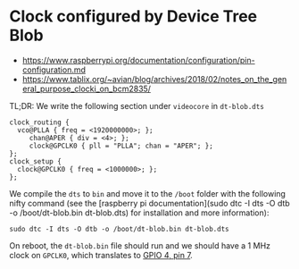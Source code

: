 # Clock configured by Device Tree Blob

- https://www.raspberrypi.org/documentation/configuration/pin-configuration.md
- https://www.tablix.org/~avian/blog/archives/2018/02/notes_on_the_general_purpose_clocki_on_bcm2835/

TL;DR: We write the following section under `videocore` in `dt-blob.dts`
```
clock_routing {
  vco@PLLA { freq = <1920000000>; };
     chan@APER { div = <4>; };
     clock@GPCLK0 { pll = "PLLA"; chan = "APER"; };
};
clock_setup {
  clock@GPCLK0 { freq = <1000000>; };
};
```

We compile the `dts` to `bin` and move it to the `/boot` folder with the following nifty command (see the [raspberry pi documentation](sudo dtc -I dts -O dtb -o /boot/dt-blob.bin dt-blob.dts) for installation and more information):

`sudo dtc -I dts -O dtb -o /boot/dt-blob.bin dt-blob.dts`

On reboot, the `dt-blob.bin` file should run and we should have a 1 MHz clock on `GPCLK0`, which translates to [GPIO 4, pin 7](https://pinout.xyz/pinout/gpclk).


